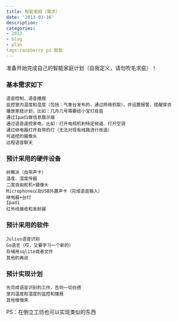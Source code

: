 ```yaml
---
title: 智能家庭（需求）
date: '2013-03-16'
description:
categories:
- 2013
- blog
- plan
tags:raspberry pi 智能
---
```


准备开始完成自己的智能家庭计划（自我定义，请勿吹毛求疵）！

###	基本需求如下

	语音控制、语音播报
	监控室内温度和湿度（包括：气象台发布的，通过网络抓取），并设置报警，提醒穿衣
	播放家庭计划，比如：几月几号需要给小宝打疫苗	
	通过Ipad1做信息展示端
	通过语音遥控家电，比如：打开电视机到特定频道、打开空调
	通过继电器打开自带的灯（无法对现有线路进行改造）
	可遥控的摄像头
	远程语音聊天


###	预计采用的硬件设备

	树莓派（自带声卡）
	温度、湿度传器
	二度自由舵机+摄像头
	Microphone以及USB外置声卡（完成语音输入）
	继电器+台灯
	Ipad1
	红外线接收和发射器

###	预计采用的软件

	Julius语音识别
	Go语言（哎，又要学习一个新的）
	存储用sqlite或者文件
	其他的再说


###	预计实现计划

	先完成语音识别的工作，否则一切白搭
	室内温度和湿度的监控和播报
	其他慢慢来


PS：在倒立工坊也可以实现类似的东西



	


